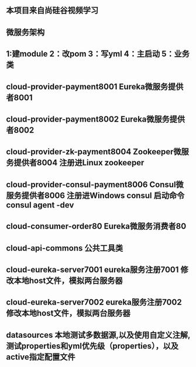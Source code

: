 ## 本项目来自尚硅谷视频学习
## 微服务架构 
## 1:建module 2：改pom 3：写yml 4：主启动 5：业务类
## cloud-provider-payment8001               Eureka微服务提供者8001
## cloud-provider-payment8002               Eureka微服务提供者8002
## cloud-provider-zk-payment8004            Zookeeper微服务提供者8004  注册进Linux zookeeper
## cloud-provider-consul-payment8006        Consul微服务提供者8006  注册进Windows consul  启动命令 consul agent -dev
## cloud-consumer-order80                   Eureka微服务消费者80
## cloud-api-commons                        公共工具类
## cloud-eureka-server7001 eureka服务注册7001   修改本地host文件，模拟两台服务器
## cloud-eureka-server7002 eureka服务注册7002   修改本地host文件，模拟两台服务器
## datasources     本地测试多数据源,以及使用自定义注解,测试properties和yml优先级（properties），以及active指定配置文件